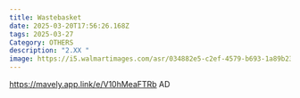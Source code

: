 ```yaml
---
title: Wastebasket
date: 2025-03-20T17:56:26.168Z
tags: 2025-03-27
Category: OTHERS
description: "2.XX "
image: https://i5.walmartimages.com/asr/034882e5-c2ef-4579-b693-1a89b238a837_1.bdcb87f3b8c36fe879c2072f9a851756.jpeg?odnHeight=2000&odnWidth=2000&odnBg=FFFFFF
---
```

https://mavely.app.link/e/V10hMeaFTRb   AD